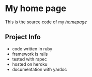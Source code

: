 # My home page
This is the source code of my [*homepage*](http://www.tawheedraheem.com)

## Project Info
* code written in ruby
* framework is rails
* tested with rspec
* hosted on heroku
* documentation with yardoc

